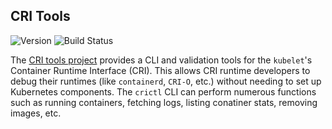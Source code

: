 ## **CRI Tools**
![Version](https://img.shields.io/badge/version-v1.24.2-blue)
![Build Status](https://codebuild.us-west-2.amazonaws.com/badges?uuid=eyJlbmNyeXB0ZWREYXRhIjoiUUlRZXJEVUxWcjI1OE8weVdXQnY4alBSU1lxVm1FOGVoZE83VldDbjJiaFBtY25XT3NIK1RhckZkQXZGclZDSkVLUG5PMmd5K2J2RVlSYk9pclUybC9zPSIsIml2UGFyYW1ldGVyU3BlYyI6IkF3RGUzVDFhVlB0eUlGMWwiLCJtYXRlcmlhbFNldFNlcmlhbCI6MX0%3D&branch=main)

The [CRI tools project](https://github.com/kubernetes-sigs/cri-tools) provides a CLI and validation tools for the `kubelet`'s Container Runtime Interface (CRI). This allows CRI runtime developers to debug their runtimes (like `containerd`, `CRI-O`, etc.) without needing to set up Kubernetes components. The `crictl` CLI can perform numerous functions such as running containers, fetching logs, listing conatiner stats, removing images, etc.

